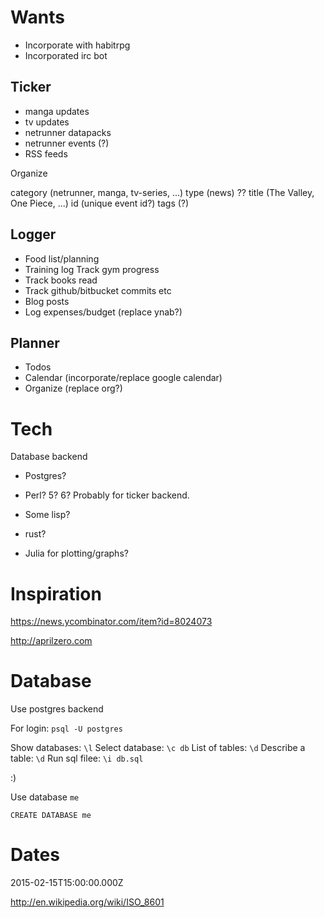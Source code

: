 Wants
=====

* Incorporate with habitrpg
* Incorporated irc bot

Ticker
------

* manga updates
* tv updates
* netrunner datapacks
* netrunner events (?)
* RSS feeds

Organize

category (netrunner, manga, tv-series, ...)
type (news) ??
title (The Valley, One Piece, ...)
id (unique event id?)
tags (?)

Logger
------

* Food list/planning
* Training log
    Track gym progress
* Track books read
* Track github/bitbucket commits etc
* Blog posts
* Log expenses/budget (replace ynab?)

Planner
-------

* Todos
* Calendar (incorporate/replace google calendar)
* Organize (replace org?)

Tech
====

Database backend
* Postgres?

* Perl? 5? 6? Probably for ticker backend.
* Some lisp?
* rust?
* Julia for plotting/graphs?

Inspiration
===========

<https://news.ycombinator.com/item?id=8024073>

<http://aprilzero.com>

Database
========

Use postgres backend

For login: `psql -U postgres`

Show databases: `\l`
Select database: `\c db`
List of tables: `\d`
Describe a table: `\d`
Run sql filee: `\i db.sql`

:)

Use database `me`

```{.sql}
CREATE DATABASE me
```

Dates
=====

2015-02-15T15:00:00.000Z

<http://en.wikipedia.org/wiki/ISO_8601>

